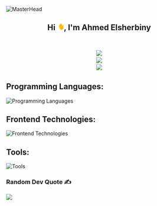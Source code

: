 ![MasterHead](https://i.redd.it/bpxxqqvps4h91.gif)

<div align="center">
  <h2>Hi <span><img src="Assets/waving-hand.gif" width="18px"/></span>, I'm Ahmed Elsherbiny</h2>
</div>

<br>

<div align="center">

![](https://github-readme-streak-stats.herokuapp.com/?user=ahmedelsherbiny0&theme=chartreuse-dark&hide_border=true)<br/>
![](https://github-readme-stats.vercel.app/api?username=ahmedelsherbiny0&theme=chartreuse-dark&hide_border=true&include_all_commits=true&count_private=false)<br/>
![](https://github-readme-stats.vercel.app/api/top-langs/?username=ahmedelsherbiny0&theme=chartreuse-dark&hide_border=true&include_all_commits=true&count_private=false&layout=compact)

</div>

## Programming Languages:

![Programming Languages](https://skillicons.dev/icons?i=c,cpp,java,py)

## Frontend Technologies:

![Frontend Technologies](https://skillicons.dev/icons?i=html,css,js,ts,bootstrap,tailwind,react)

## Tools:

![Tools](https://skillicons.dev/icons?i=bash,git,github,arduino,jenkins,docker,vscode)

### Random Dev Quote ✍️

![](https://quotes-github-readme.vercel.app/api?type=horizontal&theme=light)

<!-- [![](https://visitcount.itsvg.in/api?id=ahmedelsherbiny0&icon=0&color=12)](https://visitcount.itsvg.in) -->
<!-- Proudly created with GPRM ( https://gprm.itsvg.in ) -->
